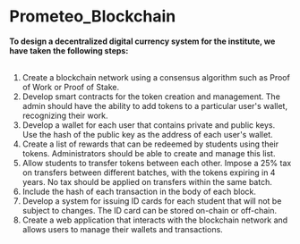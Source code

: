# Prometeo_Blockchain
**To design a decentralized digital currency system for the institute, we have taken the following steps:** <br />
<br />
1. Create a blockchain network using a consensus algorithm such as Proof of Work or Proof of Stake.<br />
2. Develop smart contracts for the token creation and management. The admin should have the ability to add tokens to a particular user's wallet, recognizing their work.<br />
3. Develop a wallet for each user that contains private and public keys. Use the hash of the public key as the address of each user's wallet.<br />
4. Create a list of rewards that can be redeemed by students using their tokens. Administrators should be able to create and manage this list.<br />
5. Allow students to transfer tokens between each other. Impose a 25% tax on transfers between different batches, with the tokens expiring in 4 years. No tax should be applied on transfers within the same batch.<br />
6. Include the hash of each transaction in the body of each block.<br />
7. Develop a system for issuing ID cards for each student that will not be subject to changes. The ID card can be stored on-chain or off-chain.<br />
8. Create a web application that interacts with the blockchain network and allows users to manage their wallets and transactions.<br />

